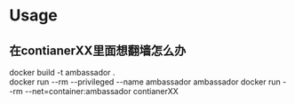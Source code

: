 # Usage
## 在contianerXX里面想翻墙怎么办
docker build -t ambassador .  
docker run --rm  --privileged  --name ambassador ambassador
docker run --rm  --net=container:ambassador contianerXX